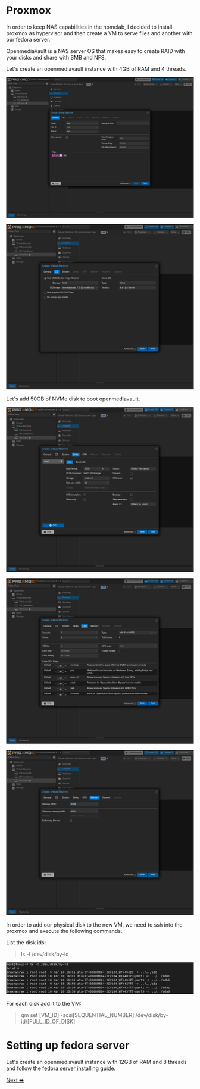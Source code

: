 # Proxmox

In order to keep NAS capabilities in the homelab, I decided to install proxmox as hypervisor and then create a VM to serve files and another with our fedora server.

OpenmediaVault is a NAS server OS that makes easy to create RAID with your disks and share with SMB and NFS.

Let's create an openmediavault instance with 4GB of RAM and 4 threads.

![install openmediavault](./resources/proxmox/install-openmediavault-1.png)

![install openmediavault](./resources/proxmox/install-openmediavault-2.png)

Let's add 50GB of NVMe disk to boot openmediavault.

![install openmediavault](./resources/proxmox/install-openmediavault-3.png)

![install openmediavault](./resources/proxmox/install-openmediavault-4.png)

![install openmediavault](./resources/proxmox/install-openmediavault-5.png)


In order to add our physical disk to the new VM, we need to ssh into the proxmox and execute the following commands.


List the disk ids:
> ls -l /dev/disk/by-id

![install openmediavault](./resources/proxmox/install-openmediavault-6.png)

For each disk add it to the VM:
> qm set [VM_ID] -scsi[SEQUENTIAL_NUMBER] /dev/disk/by-id/[FULL_ID_OF_DISK]

# Setting up fedora server

Let's create an openmediavault instance with 12GB of RAM and 8 threads and follow the [fedora server installing guide](./1.OS.md).

[Next ➡️](./1.OS.md)

